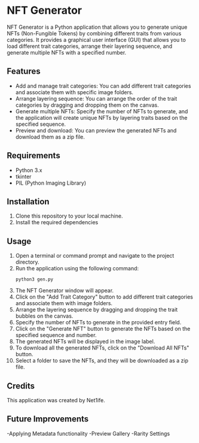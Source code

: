 # NFT Generator

NFT Generator is a Python application that allows you to generate unique NFTs (Non-Fungible Tokens) by combining different traits from various categories. It provides a graphical user interface (GUI) that allows you to load different trait categories, arrange their layering sequence, and generate multiple NFTs with a specified number.

## Features

- Add and manage trait categories: You can add different trait categories and associate them with specific image folders.
- Arrange layering sequence: You can arrange the order of the trait categories by dragging and dropping them on the canvas.
- Generate multiple NFTs: Specify the number of NFTs to generate, and the application will create unique NFTs by layering traits based on the specified sequence.
- Preview and download: You can preview the generated NFTs and download them as a zip file.

## Requirements

- Python 3.x
- tkinter
- PIL (Python Imaging Library)

## Installation

1. Clone this repository to your local machine.
2. Install the required dependencies 

## Usage

1. Open a terminal or command prompt and navigate to the project directory.
2. Run the application using the following command:
   ```
   python3 gen.py
   ```
3. The NFT Generator window will appear.
4. Click on the "Add Trait Category" button to add different trait categories and associate them with image folders.
5. Arrange the layering sequence by dragging and dropping the trait bubbles on the canvas.
6. Specify the number of NFTs to generate in the provided entry field.
7. Click on the "Generate NFT" button to generate the NFTs based on the specified sequence and number.
8. The generated NFTs will be displayed in the image label.
9. To download all the generated NFTs, click on the "Download All NFTs" button.
10. Select a folder to save the NFTs, and they will be downloaded as a zip file.

## Credits

This application was created by Net1ife.

## Future Improvements

-Applying Metadata functionality
-Preview Gallery
-Rarity Settings
